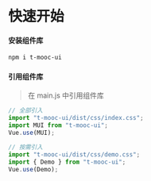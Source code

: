 # 快速开始

#### 安装组件库

```bash
npm i t-mooc-ui
```

#### 引用组件库

> 在 main.js 中引用组件库

```javascript
// 全部引入
import "t-mooc-ui/dist/css/index.css";
import MUI from "t-mooc-ui";
Vue.use(MUI);

// 按需引入
import "t-mooc-ui/dist/css/demo.css";
import { Demo } from "t-mooc-ui";
Vue.use(Demo);
```
